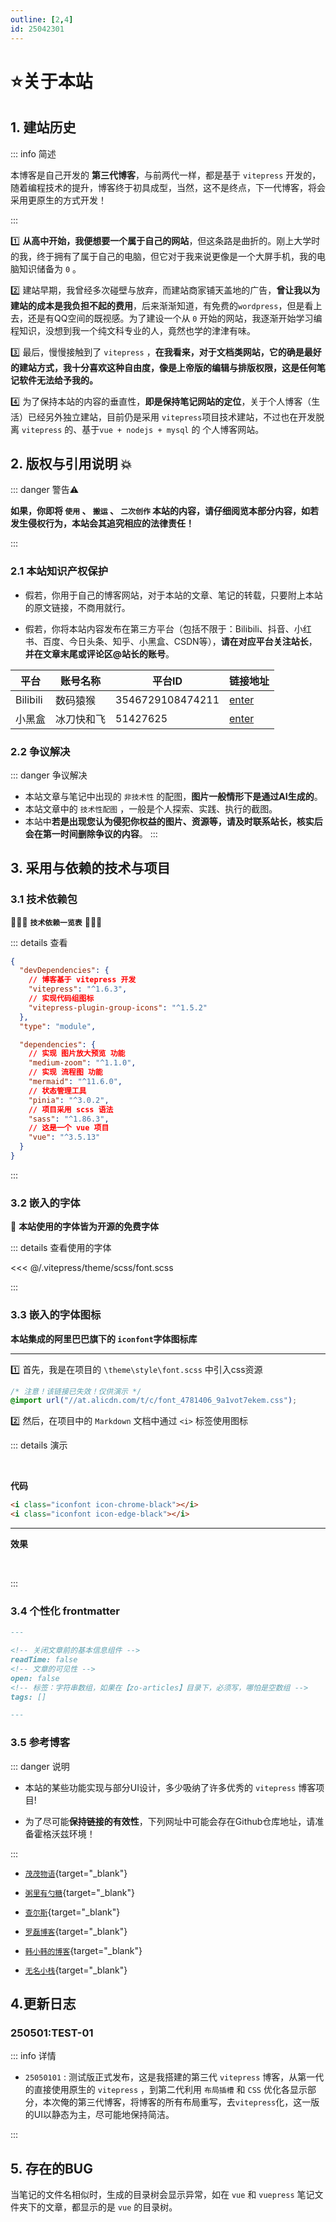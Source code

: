 ```yaml
---
outline: [2,4]
id: 25042301
---
```




# ⭐关于本站

<!-- ::: danger <Badge type='danger'>重要提示</Badge>

**本站未公开发布，线上版本具有滞后性，且某些功能缺少本地环境的配置，可能会出现异常。**

::: -->


## 1. 建站历史



::: info <Badge type='info'>简述</Badge>

本博客是自己开发的 **第三代博客**，与前两代一样，都是基于 `vitepress` 开发的，随着编程技术的提升，博客终于初具成型，当然，这不是终点，下一代博客，将会采用更原生的方式开发！

:::


:one:  **从高中开始，我便想要一个属于自己的网站**，但这条路是曲折的。刚上大学时的我，终于拥有了属于自己的电脑，但它对于我来说更像是一个大屏手机，我的电脑知识储备为 `0` 。  

:two: 建站早期，我曾经多次碰壁与放弃，而建站商家铺天盖地的广告，**曾让我以为建站的成本是我负担不起的费用**，后来渐渐知道，有免费的`wordpress`，但是看上去，还是有QQ空间的既视感。为了建设一个从 `0` 开始的网站，我逐渐开始学习编程知识，没想到我一个纯文科专业的人，竟然也学的津津有味。  

:three:  最后，慢慢接触到了 `vitepress` ，**在我看来，对于文档类网站，它的确是最好的建站方式，我十分喜欢这种自由度，像是上帝版的编辑与排版权限，这是任何笔记软件无法给予我的。**  

:four: 为了保持本站的内容的垂直性，**即是保持笔记网站的定位**，关于个人博客（生活）已经另外独立建站，目前仍是采用 `vitepress`项目技术建站，不过也在开发脱离 `vitepress` 的、基于`vue + nodejs + mysql` 的 个人博客网站。 



## 2. 版权与引用说明 💥

::: danger <Badge type='danger'>警告⚠</Badge>

**如果，你即将 `使用` 、 `搬运` 、 `二次创作` 本站的内容，请仔细阅览本部分内容，如若发生侵权行为，本站会其追究相应的法律责任！**

:::

### 2.1 本站知识产权保护

- 假若，你用于自己的博客网站，对于本站的文章、笔记的转载，只要附上本站的原文链接，不商用就行。

- 假若，你将本站内容发布在第三方平台（包括不限于：Bilibili、抖音、小红书、百度、今日头条、知乎、小黑盒、CSDN等），**请在对应平台关注站长**，**并在文章末尾或评论区@站长的账号**。


|平台|账号名称|平台ID|链接地址|
|---|---|---|---|
|Bilibili|数码猿猴|3546729108474211|[enter](https://space.bilibili.com/3546729108474211/ )|
|小黑盒|冰刀快和飞|51427625|[enter](https://web.xiaoheihe.cn/bbs/user_profile_share?user_id=51427625&h_src=writer) |


### 2.2 争议解决

::: danger <Badge type='danger'>争议解决</Badge>
- 本站文章与笔记中出现的 `非技术性` 的配图，**图片一般情形下是通过AI生成的**。
- 本站文章中的 `技术性配图` ，一般是个人探索、实践、执行的截图。
- 本站中**若是出现您认为侵犯你权益的图片、资源等，请及时联系站长，核实后会在第一时间删除争议的内容**。
:::





## 3. 采用与依赖的技术与项目
 

### 3.1 技术依赖包

🏐🏐🏐  **`技术依赖一览表`**  🏐🏐🏐  

::: details 查看

```json
{
  "devDependencies": {
    // 博客基于 vitepress 开发
    "vitepress": "^1.6.3",
    // 实现代码组图标
    "vitepress-plugin-group-icons": "^1.5.2"
  },
  "type": "module",

  "dependencies": {
    // 实现 图片放大预览 功能
    "medium-zoom": "^1.1.0",
    // 实现 流程图 功能
    "mermaid": "^11.6.0",
    // 状态管理工具
    "pinia": "^3.0.2",
    // 项目采用 scss 语法
    "sass": "^1.86.3",
    // 这是一个 vue 项目
    "vue": "^3.5.13"
  }
}

```

:::

### 3.2 嵌入的字体

📣 **本站使用的字体皆为开源的免费字体**

::: details 查看使用的字体

<<< @/.vitepress/theme/scss/font.scss

:::

### 3.3 嵌入的字体图标

**本站集成的阿里巴巴旗下的 `iconfont`字体图标库**  

---


:one: 首先，我是在项目的 `\theme\style\font.scss` 中引入css资源

```css
/* 注意！该链接已失效！仅供演示 */
@import url("//at.alicdn.com/t/c/font_4781406_9a1vot7ekem.css");
```

:two: 然后，在项目中的 `Markdown` 文档中通过 `<i>` 标签使用图标


::: details 演示

<br/>

**代码**

```markdown
<i class="iconfont icon-chrome-black"></i>
<i class="iconfont icon-edge-black"></i>
```

---

**效果**

<br/>

<i class="iconfont icon-chrome-black"></i>  <i class="iconfont icon-edge-black"></i>



:::

### 3.4 个性化 frontmatter 

```md
---

<!-- 关闭文章前的基本信息组件 -->
readTime: false
<!-- 文章的可见性 -->
open: false
<!-- 标签：字符串数组，如果在【zo-articles】目录下，必须写，哪怕是空数组 -->
tags: []

---

```
### 3.5 参考博客

::: danger <Badge type='danger'>说明</Badge>


- 本站的某些功能实现与部分UI设计，多少吸纳了许多优秀的 `vitepress` 博客项目! 

- 为了尽可能**保持链接的有效性**，下列网址中可能会存在Github仓库地址，请准备霍格沃兹环境！

:::



- [`茂茂物语`](https://github.com/maomao1996/mm-notes){target="_blank"}

- [`粥里有勺糖`](https://github.com/ATQQ/sugar-blog){target="_blank"}

- [`查尔斯`](https://github.com/Charles7c/charles7c.github.io){target="_blank"}

- [`罗磊博客`](https://github.com/foru17/luoleiorg){target="_blank"}

- [`韩小韩的博客`](https://github.com/uxiaohan/vhAstro-Theme){target="_blank"}

- [`无名小栈`](https://github.com/imsyy/vitepress-theme-curve){target="_blank"}



## 4.更新日志

### 250501:TEST-01   

::: info 详情

- `25050101` :  测试版正式发布，这是我搭建的第三代 `vitepress` 博客，从第一代的直接使用原生的 `vitepress` ，到第二代利用 `布局插槽` 和 `CSS` 优化各显示部分，本次俺的第三代博客，将博客的所有布局重写，去`vitepress`化，这一版的UI以静态为主，尽可能地保持简洁。

:::

## 5. 存在的BUG

当笔记的文件名相似时，生成的目录树会显示异常，如在 `vue` 和 `vuepress` 笔记文件夹下的文章，都显示的是 `vue` 的目录树。